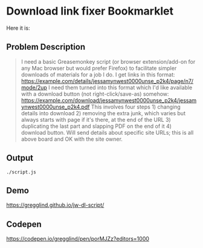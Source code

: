 # Download link fixer Bookmarklet

Here it is:



## Problem Description



> I need a basic Greasemonkey script (or browser extension/add-on for any Mac browser but would prefer Firefox) to facilitate simpler downloads of materials for a job I do. 
> I get links in this format: https://example.com/details/jessamynwest0000unse_p2k4/page/n7/mode/2up 
> I need them turned into this format which I'd like available with a download button (not right-click/save-as) somehow: https://example.com/download/jessamynwest0000unse_p2k4/jessamynwest0000unse_p2k4.pdf 
> This involves four steps 1) changing details into download 2) removing the extra junk, which varies but always starts with page if it's there, at the end of the URL 3) duplicating the last part and slapping PDF on the end of it 4) download button. Will send details about specific site URLs; this is all above board and OK with the site owner.

## Output

`./script.js`

## Demo

https://gregglind.github.io/jw-dl-script/

## Codepen

https://codepen.io/gregglind/pen/porMJZz?editors=1000